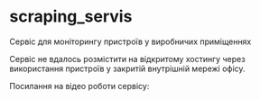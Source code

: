 # scraping_servis
Сервіс для моніторингу пристроїв у виробничих приміщеннях


Сервіс не вдалось розмістити на відкритому хостингу через використання пристроїв у закритій внутрішній мережі офісу.

Посилання на відео роботи сервісу:
